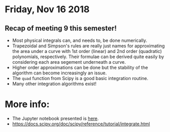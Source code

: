 # Friday, Nov 16 2018

## Recap of meeting 9 this semester!
- Most physical integrals can, and needs to, be done numerically. 
- Trapezoidal and Simpson's rules are really just names for approximating the area under a curve with 1st order (linear) and 2nd order (quadratic) polynomials, respectively. Their formulae can be derived quite easily by considering each area segement underneath a curve.
- Higher order approximations can be done but the stability of the algorithm can become increasingly an issue.
- The `quad` function from Scipy is a good basic integration routine.
- Many other integration algorithms exist!


# More info:
- The Jupyter notebook presented is [here](https://github.com/prickly-pythons/prickly-pythons/blob/master/code_from_meetings/differential_eqs/Integration.ipynb
).
- https://docs.scipy.org/doc/scipy/reference/tutorial/integrate.html
